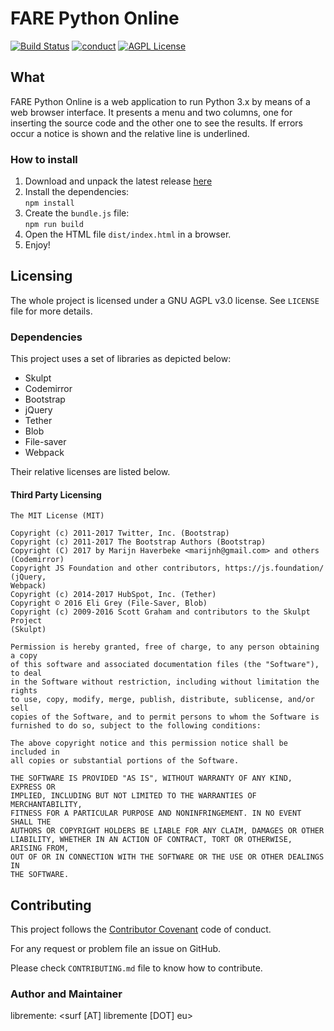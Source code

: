 # FARE Python Online
[![Build Status](https://travis-ci.org/Free-Polito/fare-python-online.svg?branch=master)](https://travis-ci.org/Free-Polito/fare-python-online)
[![conduct](https://img.shields.io/badge/code%20of%20conduct-contributor%20covenant-green.svg?style=flat-square)](http://contributor-covenant.org/version/1/4/)
[![AGPL License](http://img.shields.io/badge/license-AGPL%20v3-red.svg?style=flat-square)](https://www.gnu.org/licenses/agpl-3.0.en.html) 
## What

FARE Python Online is a web application to run Python 3.x by means of a web
browser interface.
It presents a menu and two columns, one for inserting the source code and the
other one to see the results. 
If errors occur a notice is shown and the relative line is underlined. 

### How to install
1. Download and unpack the latest release [here](https://github.com/Free-Polito/fare-python-online/releases)
2. Install the dependencies:  
    `npm install`
3. Create the `bundle.js` file:  
    `npm run build`
4. Open the HTML file `dist/index.html` in a browser.  
5. Enjoy!

## Licensing
The whole project is licensed under a GNU AGPL v3.0 license. See `LICENSE` file
for more details. 

### Dependencies
This project uses a set of libraries as depicted below:
* Skulpt
* Codemirror
* Bootstrap
* jQuery
* Tether
* Blob
* File-saver 
* Webpack  

Their relative licenses are listed below.

#### Third Party Licensing
```
The MIT License (MIT)

Copyright (c) 2011-2017 Twitter, Inc. (Bootstrap)
Copyright (c) 2011-2017 The Bootstrap Authors (Bootstrap)
Copyright (C) 2017 by Marijn Haverbeke <marijnh@gmail.com> and others
(Codemirror)
Copyright JS Foundation and other contributors, https://js.foundation/ (jQuery,
Webpack)
Copyright (c) 2014-2017 HubSpot, Inc. (Tether)
Copyright © 2016 Eli Grey (File-Saver, Blob)
Copyright (c) 2009-2016 Scott Graham and contributors to the Skulpt Project
(Skulpt)

Permission is hereby granted, free of charge, to any person obtaining a copy
of this software and associated documentation files (the "Software"), to deal
in the Software without restriction, including without limitation the rights
to use, copy, modify, merge, publish, distribute, sublicense, and/or sell
copies of the Software, and to permit persons to whom the Software is
furnished to do so, subject to the following conditions:

The above copyright notice and this permission notice shall be included in
all copies or substantial portions of the Software.

THE SOFTWARE IS PROVIDED "AS IS", WITHOUT WARRANTY OF ANY KIND, EXPRESS OR
IMPLIED, INCLUDING BUT NOT LIMITED TO THE WARRANTIES OF MERCHANTABILITY,
FITNESS FOR A PARTICULAR PURPOSE AND NONINFRINGEMENT. IN NO EVENT SHALL THE
AUTHORS OR COPYRIGHT HOLDERS BE LIABLE FOR ANY CLAIM, DAMAGES OR OTHER
LIABILITY, WHETHER IN AN ACTION OF CONTRACT, TORT OR OTHERWISE, ARISING FROM,
OUT OF OR IN CONNECTION WITH THE SOFTWARE OR THE USE OR OTHER DEALINGS IN
THE SOFTWARE.
```

## Contributing
This project follows the [Contributor
Covenant](https://www.contributor-covenant.org/) code of conduct.

For any request or problem file an issue on GitHub. 

Please check `CONTRIBUTING.md` file to know how to contribute.


### Author and Maintainer
libremente: <surf [AT] libremente [DOT] eu>
